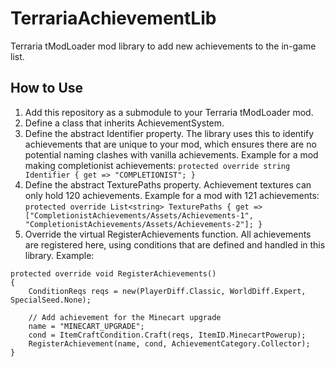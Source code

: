 # TerrariaAchievementLib

Terraria tModLoader mod library to add new achievements to the in-game list.

## How to Use
1. Add this repository as a submodule to your Terraria tModLoader mod.
2. Define a class that inherits AchievementSystem.
3. Define the abstract Identifier property. The library uses this to identify achievements that are unique to your mod, which ensures there are no potential naming clashes with vanilla achievements. Example for a mod making completionist achievements: `protected override string Identifier { get => "COMPLETIONIST"; }`
4. Define the abstract TexturePaths property. Achievement textures can only hold 120 achievements. Example for a mod with 121 achievements: `protected override List<string> TexturePaths { get => ["CompletionistAchievements/Assets/Achievements-1", "CompletionistAchievements/Assets/Achievements-2"]; }`
5. Override the virtual RegisterAchievements function. All achievements are registered here, using conditions that are defined and handled in this library. Example:
```
protected override void RegisterAchievements()
{
    ConditionReqs reqs = new(PlayerDiff.Classic, WorldDiff.Expert, SpecialSeed.None);

    // Add achievement for the Minecart upgrade
    name = "MINECART_UPGRADE";
    cond = ItemCraftCondition.Craft(reqs, ItemID.MinecartPowerup);
    RegisterAchievement(name, cond, AchievementCategory.Collector);
}
```
